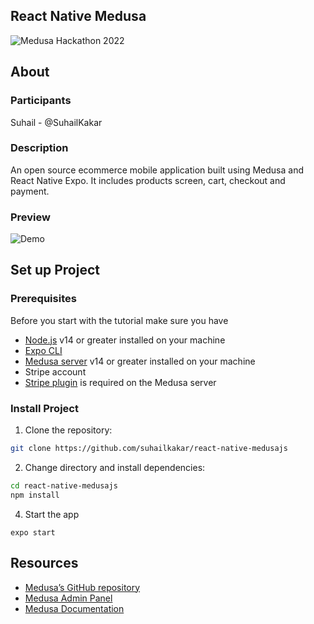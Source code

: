 

## React Native Medusa
![Medusa Hackathon 2022](https://i.ibb.co/nPs84pQ/cover.png)

## About

### Participants
Suhail - @SuhailKakar

### Description

An open source ecommerce mobile application built using Medusa and React Native Expo. It includes products screen, cart, checkout and payment. 

### Preview

![Demo](https://s5.gifyu.com/images/Screen_Recording_2022-09-01_at_11.13.49_PM_1-online-video-cutter.com-1-1.gif)


## Set up Project

### Prerequisites
Before you start with the tutorial make sure you have

- [Node.js](https://nodejs.org/en/) v14 or greater installed on your machine
- [Expo CLI](https://expo.dev/) 
- [Medusa server](https://docs.medusajs.com/quickstart/quick-start/) v14 or greater installed on your machine
- Stripe account
- [Stripe plugin](https://docs.medusajs.com/add-plugins/stripe/) is required on the Medusa server

### Install Project

1. Clone the repository:

```bash
git clone https://github.com/suhailkakar/react-native-medusajs
```

2. Change directory and install dependencies:

```bash
cd react-native-medusajs
npm install
```
4.  Start the app
```
expo start
```

## Resources
- [Medusa’s GitHub repository](https://github.com/medusajs/medusa)
- [Medusa Admin Panel](https://github.com/medusajs/admin)
- [Medusa Documentation](https://docs.medusajs.com/)
